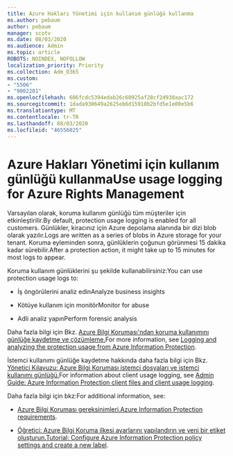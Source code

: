 ```yaml
---
title: Azure Hakları Yönetimi için kullanım günlüğü kullanma
ms.author: pebaum
author: pebaum
manager: scotv
ms.date: 08/03/2020
ms.audience: Admin
ms.topic: article
ROBOTS: NOINDEX, NOFOLLOW
localization_priority: Priority
ms.collection: Adm_O365
ms.custom:
- "5506"
- "9002281"
ms.openlocfilehash: 606fcdc5394edab26c60925af28cf2d938aac172
ms.sourcegitcommit: 1dada930649a2625eb6d15910b2bfd5e1e00e5b6
ms.translationtype: MT
ms.contentlocale: tr-TR
ms.lasthandoff: 08/03/2020
ms.locfileid: "46556025"
---
```

# <a name="use-usage-logging-for-azure-rights-management"></a><span data-ttu-id="8e5e0-102">Azure Hakları Yönetimi için kullanım günlüğü kullanma</span><span class="sxs-lookup"><span data-stu-id="8e5e0-102">Use usage logging for Azure Rights Management</span></span>

<span data-ttu-id="8e5e0-103">Varsayılan olarak, koruma kullanım günlüğü tüm müşteriler için etkinleştirilir.</span><span class="sxs-lookup"><span data-stu-id="8e5e0-103">By default, protection usage logging is enabled for all customers.</span></span> <span data-ttu-id="8e5e0-104">Günlükler, kiracınız için Azure depolama alanında bir dizi blob olarak yazılır.</span><span class="sxs-lookup"><span data-stu-id="8e5e0-104">Logs are written as a series of blobs in Azure storage for your tenant.</span></span> <span data-ttu-id="8e5e0-105">Koruma eyleminden sonra, günlüklerin çoğunun görünmesi 15 dakika kadar sürebilir.</span><span class="sxs-lookup"><span data-stu-id="8e5e0-105">After a protection action, it might take up to 15 minutes for most logs to appear.</span></span>

<span data-ttu-id="8e5e0-106">Koruma kullanım günlüklerini şu şekilde kullanabilirsiniz:</span><span class="sxs-lookup"><span data-stu-id="8e5e0-106">You can use protection usage logs to:</span></span>

- <span data-ttu-id="8e5e0-107">İş öngörülerini analiz edin</span><span class="sxs-lookup"><span data-stu-id="8e5e0-107">Analyze business insights</span></span>

- <span data-ttu-id="8e5e0-108">Kötüye kullanım için monitör</span><span class="sxs-lookup"><span data-stu-id="8e5e0-108">Monitor for abuse</span></span>

- <span data-ttu-id="8e5e0-109">Adli analiz yapın</span><span class="sxs-lookup"><span data-stu-id="8e5e0-109">Perform forensic analysis</span></span>

<span data-ttu-id="8e5e0-110">Daha fazla bilgi için Bkz. [Azure Bilgi Koruması'ndan koruma kullanımını günlüğe kaydetme ve çözümleme.](https://docs.microsoft.com/azure/information-protection/log-analyze-usage)</span><span class="sxs-lookup"><span data-stu-id="8e5e0-110">For more information, see [Logging and analyzing the protection usage from Azure Information Protection](https://docs.microsoft.com/azure/information-protection/log-analyze-usage).</span></span>

<span data-ttu-id="8e5e0-111">İstemci kullanımı günlüğe kaydetme hakkında daha fazla bilgi için Bkz. [Yönetici Kılavuzu: Azure Bilgi Koruması istemci dosyaları ve istemci kullanımı günlüğü.](https://docs.microsoft.com/azure/information-protection/rms-client/client-admin-guide-files-and-logging)</span><span class="sxs-lookup"><span data-stu-id="8e5e0-111">For information about client usage logging, see [Admin Guide: Azure Information Protection client files and client usage logging](https://docs.microsoft.com/azure/information-protection/rms-client/client-admin-guide-files-and-logging).</span></span>

<span data-ttu-id="8e5e0-112">Daha fazla bilgi için bkz:</span><span class="sxs-lookup"><span data-stu-id="8e5e0-112">For additional information, see:</span></span>

- <span data-ttu-id="8e5e0-113">[Azure Bilgi Koruması gereksinimleri.](https://docs.microsoft.com/azure/information-protection/get-started/requirements)</span><span class="sxs-lookup"><span data-stu-id="8e5e0-113">[Azure Information Protection requirements](https://docs.microsoft.com/azure/information-protection/get-started/requirements).</span></span>
    
- <span data-ttu-id="8e5e0-114">[Öğretici: Azure Bilgi Koruma ilkesi ayarlarını yapılandırın ve yeni bir etiket oluşturun.](https://docs.microsoft.com/azure/information-protection/get-started/infoprotect-quick-start-tutorial)</span><span class="sxs-lookup"><span data-stu-id="8e5e0-114">[Tutorial: Configure Azure Information Protection policy settings and create a new label](https://docs.microsoft.com/azure/information-protection/get-started/infoprotect-quick-start-tutorial).</span></span>